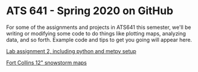 # ATS 641 - Spring 2020 on GitHub

For some of the assignments and projects in ATS641 this semester, we'll be writing or modifying some code to do things like plotting maps, analyzing data, and so forth.  Example code and tips to get you going will appear here.

[Lab assignment 2, including python and metpy setup](lab2.md)


[Fort Collins 12" snowstorm maps](https://github.com/russ-schumacher/fortcollins_snowstorms)




